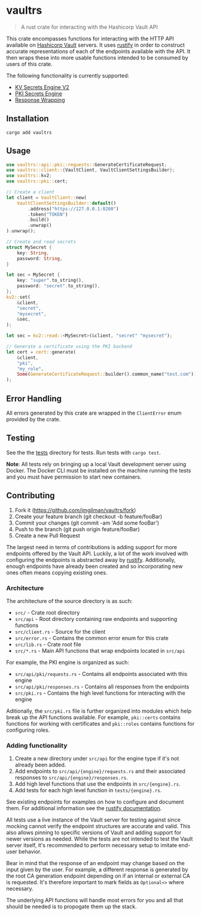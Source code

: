# vaultrs

> A rust crate for interacting with the Hashicorp Vault API

This crate encompasses functions for interacting with the HTTP API available on
[Hashicorp Vault](https://www.vaultproject.io/) servers. It uses 
[rustify](https://github.com/jmgilman/rustify) in order to construct accurate
representations of each of the endpoints available with the API. It then wraps
these into more usable functions intended to be consumed by users of this crate.

The following functionality is currently supported:

* [KV Secrets Engine V2](https://www.vaultproject.io/docs/secrets/kv/kv-v2)
* [PKI Secrets Engine](https://www.vaultproject.io/docs/secrets/pki)
* [Response Wrapping](https://www.vaultproject.io/docs/concepts/response-wrapping)

## Installation

```
cargo add vaultrs
```

## Usage

```rust
use vaultrs::api::pki::requests::GenerateCertificateRequest;
use vaultrs::client::{VaultClient, VaultClientSettingsBuilder};
use vaultrs::kv2;
use vaultrs::pki::cert;

// Create a client
let client = VaultClient::new(
    VaultClientSettingsBuilder::default()
        .address("https://127.0.0.1:8200")
        .token("TOKEN")
        .build()
        .unwrap()
).unwrap();

// Create and read secrets
struct MySecret {
    key: String,
    password: String,
}

let sec = MySecret {
    key: "super".to_string(),
    password: "secret".to_string(),
};
kv2::set(
    &client,
    "secret",
    "mysecret",
    &sec,
);

let sec = kv2::read::<MySecret>(&client, "secret" "mysecret");

// Generate a certificate using the PKI backend
let cert = cert::generate(
    &client,
    "pki",
    "my_role",
    Some(GenerateCertificateRequest::builder().common_name("test.com")),
);

```

## Error Handling

All errors generated by this crate are wrapped in the `ClientError` enum 
provided by the crate.

## Testing

See the the [tests](tests) directory for tests. Run tests with `cargo test`.

**Note**: All tests rely on bringing up a local Vault development server using
Docker. The Docker CLI must be installed on the machine running the tests and
you must have permission to start new containers. 

## Contributing

1. Fork it (https://github.com/jmgilman/vaultrs/fork)
2. Create your feature branch (git checkout -b feature/fooBar)
3. Commit your changes (git commit -am 'Add some fooBar')
4. Push to the branch (git push origin feature/fooBar)
5. Create a new Pull Request

The largest need in terms of contributions is adding support for more endpoints
offered by the Vault API. Luckily, a lot of the work involved with configuring
the endpoints is abstracted away by 
[rustify](https://github.com/jmgilman/rustify). Additionally, enough endpoints
have already been created and so incorporating new ones often means copying
existing ones. 

### Architecture

The architecture of the source directory is as such:

* `src/` - Crate root directory
* `src/api` - Root directory containing raw endpoints and supporting functions
* `src/client.rs` - Source for the client
* `src/error.rs` - Contains the common error enum for this crate
* `src/lib.rs` - Crate root file
* `src/*.rs` - Main API functions that wrap endpoints located in `src/api`

For example, the PKI engine is organized as such:

* `src/api/pki/requests.rs` - Contains all endpoints associated with this engine
* `src/api/pki/responses.rs` - Contains all responses from the endpoints
* `src/pki.rs` - Contains the high level functions for interacting with the engine

Aditionally, the `src/pki.rs` file is further organized into modules which help
break up the API functions available. For example, `pki::certs` contains
functions for working with certificates and `pki::roles` contains functions for
configuring roles. 

### Adding functionality

1. Create a new directory under `src/api` for the engine type if it's not
   already been added.
2. Add endpoints to `src/api/{engine}/requests.rs` and their associated
   responses to `src/api/{engine}/responses.rs`.
3. Add high level functions that use the endpoints in `src/{engine}.rs`. 
4. Add tests for each high level function in `tests/{engine}.rs`. 

See existing endpoints for examples on how to configure and document them. For
additional information see the 
[rustify documentation](https://docs.rs/rustify/0.1.0/rustify/).

All tests use a live instance of the Vault server for testing against since
mocking cannot verify the endpoint structures are accurate and valid. This also 
allows pinning to specific versions of Vault and adding support for newer 
versions as needed. While the tests are not intended to test the Vault server 
itself, it's recommended to  perform necessary setup to imitate end-user
behavior.

Bear in mind that the response of an endpoint may change based on the input
given by the user. For example, a different response is generated by the root
CA generation endpoint depending on if an internal or external CA is requested.
It's therefore important to mark fields as `Optional<>` where necessary. 

The underlying API functions will handle most errors for you and all that should
be needed is to propogate them up the stack. 